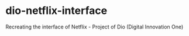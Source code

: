 # dio-netflix-interface
Recreating the interface of Netflix - Project of Dio (Digital Innovation One)
